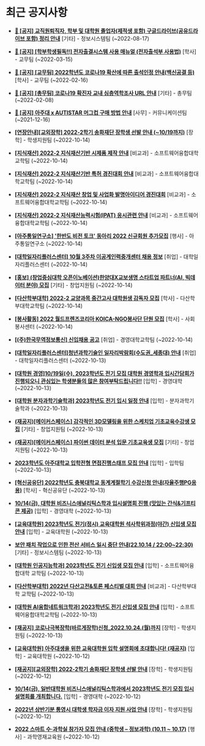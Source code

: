 # 최근 공지사항

* **[📌 [공지] 교직원퇴직자, 학부 및 대학원 졸업자(제적생 포함) 구글드라이브(공유드라이브 포함) 정리 안내](http://ajou.ac.kr/kr/ajou/notice.do?mode=view&amp;articleNo=202858&amp;article.offset=0&amp;articleLimit=30)**
 [기타] - 정보시스템팀 (~2022-08-17)

* **[📌 [공지] [학부학생필독!!] 전자출결시스템 사용 매뉴얼 (전자출석부 사용법)](http://ajou.ac.kr/kr/ajou/notice.do?mode=view&amp;articleNo=192571&amp;article.offset=0&amp;articleLimit=30)**
 [학사] - 교무팀 (~2022-03-15)

* **[📌 [공지] [교무팀] 2022학년도 코로나19 확산에 따른 출석인정 안내(백신공결 등)](http://ajou.ac.kr/kr/ajou/notice.do?mode=view&amp;articleNo=180913&amp;article.offset=0&amp;articleLimit=30)**
 [학사] - 교무팀 (~2022-02-16)

* **[📌 [공지] [총무팀] 코로나19 확진자 교내 심층역학조사 URL 안내](http://ajou.ac.kr/kr/ajou/notice.do?mode=view&amp;articleNo=180493&amp;article.offset=0&amp;articleLimit=30)**
 [기타] - 총무팀 (~2022-02-08)

* **[📌 [공지] 아주대 x AUTISTAR 머그컵 구매 방법 안내](http://ajou.ac.kr/kr/ajou/notice.do?mode=view&amp;articleNo=147976&amp;article.offset=0&amp;articleLimit=30)**
 [사무] - 커뮤니케이션팀 (~2021-12-16)

* **[[연장안내][교외장학] 2022-2학기 송화재단 장학생 선발 안내 (~10/19까지)](http://ajou.ac.kr/kr/ajou/notice.do?mode=view&amp;articleNo=205074&amp;article.offset=0&amp;articleLimit=30)**
 [장학] - 학생지원팀 (~2022-10-14)

* **[[지식재산] 2022-2 지식재산기반 시제품 제작 안내](http://ajou.ac.kr/kr/ajou/notice.do?mode=view&amp;articleNo=205073&amp;article.offset=0&amp;articleLimit=30)**
 [비교과] - 소프트웨어융합대학교학팀 (~2022-10-14)

* **[[지식재산] 2022-2 지식재산기반 특허 경진대회 안내](http://ajou.ac.kr/kr/ajou/notice.do?mode=view&amp;articleNo=205072&amp;article.offset=0&amp;articleLimit=30)**
 [비교과] - 소프트웨어융합대학교학팀 (~2022-10-14)

* **[[지식재산] 2022-2 지식재산 창업 및 사업화 발명아이디어 경진대회](http://ajou.ac.kr/kr/ajou/notice.do?mode=view&amp;articleNo=205071&amp;article.offset=0&amp;articleLimit=30)**
 [비교과] - 소프트웨어융합대학교학팀 (~2022-10-14)

* **[[지식재산] 2022-2 지식재산능력시험(IPAT) 응시관련 안내](http://ajou.ac.kr/kr/ajou/notice.do?mode=view&amp;articleNo=205070&amp;article.offset=0&amp;articleLimit=30)**
 [비교과] - 소프트웨어융합대학교학팀 (~2022-10-14)

* **[[아주통일연구소] &#x27;한반도 비전 토크&#x27; 동아리 2022 신규회원 추가모집](http://ajou.ac.kr/kr/ajou/notice.do?mode=view&amp;articleNo=205069&amp;article.offset=0&amp;articleLimit=30)**
 [행사] - 아주통일연구소 (~2022-10-14)

* **[[대학일자리플러스센터] 10월 3주차 이공계인력중개센터 채용 정보](http://ajou.ac.kr/kr/ajou/notice.do?mode=view&amp;articleNo=205068&amp;article.offset=0&amp;articleLimit=30)**
 [취업] - 대학일자리플러스센터 (~2022-10-14)

* **[[홍보] (창업중심대학 오픈이노베이션)한양대X교보생명 스타트업 파트너(AI, 빅데이터 분야) 모집](http://ajou.ac.kr/kr/ajou/notice.do?mode=view&amp;articleNo=205067&amp;article.offset=0&amp;articleLimit=30)**
 [기타] - 창업지원팀 (~2022-10-14)

* **[[다산학부대학] 2022-2 교양과목 중간고사 대학원생 감독자 모집](http://ajou.ac.kr/kr/ajou/notice.do?mode=view&amp;articleNo=205061&amp;article.offset=0&amp;articleLimit=30)**
 [학사] - 다산학부대학교학팀 (~2022-10-14)

* **[[봉사활동] 2022 월드프렌즈코리아 KOICA-NGO봉사단 단원 모집](http://ajou.ac.kr/kr/ajou/notice.do?mode=view&amp;articleNo=205060&amp;article.offset=0&amp;articleLimit=30)**
 [학사] - 사회봉사센터 (~2022-10-14)

* **[[(주)한국무역정보통신] 신입채용 공고](http://ajou.ac.kr/kr/ajou/notice.do?mode=view&amp;articleNo=205051&amp;article.offset=0&amp;articleLimit=30)**
 [취업] - 경영대학교학팀 (~2022-10-14)

* **[[대학일자리플러스센터]청년과학기술인 일자리박람회(수도권_세종대) 안내](http://ajou.ac.kr/kr/ajou/notice.do?mode=view&amp;articleNo=205037&amp;article.offset=0&amp;articleLimit=30)**
 [취업] - 대학일자리플러스센터 (~2022-10-13)

* **[[대학원 경영]10/19일(수), 2023학년도 전기 모집 대학원 경영학과 입시간담회가 진행되오니 관심있는 학생분들의 많은 참여부탁드립니다!!](http://ajou.ac.kr/kr/ajou/notice.do?mode=view&amp;articleNo=205035&amp;article.offset=0&amp;articleLimit=30)**
 [입학] - 경영대학 (~2022-10-13)

* **[[대학원 분자과학기술학과] 2023학년도 전기 입시 일정 안내](http://ajou.ac.kr/kr/ajou/notice.do?mode=view&amp;articleNo=205030&amp;article.offset=0&amp;articleLimit=30)**
 [입학] - 분자과학기술학과 (~2022-10-13)

* **[(재공지)[메이커스페이스] 감각적인 3D모델링을 위한 스케치업 기초교육수강생 모집](http://ajou.ac.kr/kr/ajou/notice.do?mode=view&amp;articleNo=205026&amp;article.offset=0&amp;articleLimit=30)**
 [기타] - 창업지원팀 (~2022-10-13)

* **[(재공지)[메이커스페이스] 파이썬 데이터 분석 입문 기초교육생 모집](http://ajou.ac.kr/kr/ajou/notice.do?mode=view&amp;articleNo=205025&amp;article.offset=0&amp;articleLimit=30)**
 [기타] - 창업지원팀 (~2022-10-13)

* **[2023학년도 아주대학교 입학전형 면접진행스태프 모집 안내](http://ajou.ac.kr/kr/ajou/notice.do?mode=view&amp;articleNo=205023&amp;article.offset=0&amp;articleLimit=30)**
 [입학] - 입학팀 (~2022-10-13)

* **[[혁신공유단] 2022학년도 충북대학교 동계계절학기 수강신청 안내(자율주행PG응용)](http://ajou.ac.kr/kr/ajou/notice.do?mode=view&amp;articleNo=204993&amp;article.offset=0&amp;articleLimit=30)**
 [학사] - 혁신공유단 (~2022-10-13)

* **[10/14(금), 대학원 비즈니스애널리틱스학과 입시설명회 진행 (맛있는 간식&amp;기프티콘 제공)](http://ajou.ac.kr/kr/ajou/notice.do?mode=view&amp;articleNo=204991&amp;article.offset=0&amp;articleLimit=30)**
 [입학] - 경영대학 (~2022-10-13)

* **[[교육대학원] 2023학년도 전기(정시) 교육대학원 석사학위과정(야간) 신입생 모집 안내](http://ajou.ac.kr/kr/ajou/notice.do?mode=view&amp;articleNo=204990&amp;article.offset=0&amp;articleLimit=30)**
 [입학] - 교육대학원 (~2022-10-13)

* **[보안 패치 작업으로 인한 전산 서비스 일시 중단 안내(22.10.14 / 22:00~22:30)](http://ajou.ac.kr/kr/ajou/notice.do?mode=view&amp;articleNo=204983&amp;article.offset=0&amp;articleLimit=30)**
 [기타] - 정보시스템팀 (~2022-10-13)

* **[[대학원 인공지능학과] 2023학년도 전기 신입생 모집 안내](http://ajou.ac.kr/kr/ajou/notice.do?mode=view&amp;articleNo=204982&amp;article.offset=0&amp;articleLimit=30)**
 [입학] - 소프트웨어융합대학 교학팀 (~2022-10-13)

* **[[다산학부대학] 2022년 다산고전&amp;토론 페스티벌 대회 안내](http://ajou.ac.kr/kr/ajou/notice.do?mode=view&amp;articleNo=204979&amp;article.offset=0&amp;articleLimit=30)**
 [비교과] - 다산학부대학 교학팀 (~2022-10-13)

* **[[대학원 AI융합네트워크학과] 2023학년도 전기 신입생 모집 안내](http://ajou.ac.kr/kr/ajou/notice.do?mode=view&amp;articleNo=204978&amp;article.offset=0&amp;articleLimit=30)**
 [입학] - 소프트웨어융합대학교학팀 (~2022-10-13)

* **[[재공지] 코로나극복장학(바르게장학)신청_2022.10.24.(월)까지](http://ajou.ac.kr/kr/ajou/notice.do?mode=view&amp;articleNo=204977&amp;article.offset=0&amp;articleLimit=30)**
 [장학] - 학생지원팀 (~2022-10-13)

* **[[교육대학원] 아주대생을 위한 교육대학원 입학 설명회에 초대합니다! (재공지)](http://ajou.ac.kr/kr/ajou/notice.do?mode=view&amp;articleNo=204974&amp;article.offset=0&amp;articleLimit=30)**
 [입학] - 교육대학원 (~2022-10-12)

* **[[재공지][교외장학] 2022-2학기 송화재단 장학생 선발 안내](http://ajou.ac.kr/kr/ajou/notice.do?mode=view&amp;articleNo=204959&amp;article.offset=0&amp;articleLimit=30)**
 [장학] - 학생지원팀 (~2022-10-12)

* **[10/14(금), 일반대학원 비즈니스애널리틱스학과에서 2023학년도 전기 모집 입시설명회를 개최합니다.](http://ajou.ac.kr/kr/ajou/notice.do?mode=view&amp;articleNo=204951&amp;article.offset=0&amp;articleLimit=30)**
 [입학] - 경영대학 (~2022-10-12)

* **[2022년 상반기분 통영시 대학생 학자금 이자 지원 사업 안내](http://ajou.ac.kr/kr/ajou/notice.do?mode=view&amp;articleNo=204946&amp;article.offset=0&amp;articleLimit=30)**
 [장학] - 학생지원팀 (~2022-10-12)

* **[2022 스마트 수·과학실 참가자 모집 안내 (중학생 – 정보과학) (10.11 ~ 10.17)](http://ajou.ac.kr/kr/ajou/notice.do?mode=view&amp;articleNo=204943&amp;article.offset=0&amp;articleLimit=30)**
 [행사] - 과학영재교육원 (~2022-10-12)
